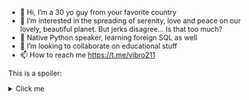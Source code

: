 - 👋 Hi, I’m a 30 yo guy from your favorite country
- 👀 I’m interested in the spreading of serenity, love and peace on our lovely, beautiful planet. But jerks disagree... Is that too much? 
- 🌱 Native Python speaker, learning foreign SQL as well 
- 💞️ I’m looking to collaborate on educational stuff 
- 📫 How to reach me https://t.me/vibro211 


This is a spoiler:

<details>
<summary>Click me</summary>

![cool pigman image](https://user-images.githubusercontent.com/112625230/188285697-1a97afbd-29f3-4b66-9e0e-dd684bdd5545.jpg "Cool pigman")

</details>
